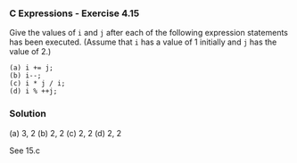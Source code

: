 ### C Expressions - Exercise 4.15

Give the values of ```i``` and ```j``` after each of the following expression statements has been executed.
(Assume that ```i``` has a value of 1 initially and ```j``` has the value of 2.)

```
(a) i += j;
(b) i--;
(c) i * j / i;
(d) i % ++j;
```

### Solution

(a) 3, 2
(b) 2, 2
(c) 2, 2
(d) 2, 2

See 15.c
